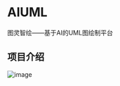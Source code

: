 # AIUML
图灵智绘——基于AI的UML图绘制平台
## 项目介绍
![image](https://github.com/user-attachments/assets/9ffa7a34-deb4-4d35-8f52-50785b7c3931)